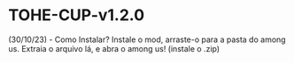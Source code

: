 # TOHE-CUP-v1.2.0
(30/10/23) - Como Instalar?
Instale o mod, arraste-o para a pasta do among us.
Extraia o arquivo lá, e abra o among us! (instale o .zip)
